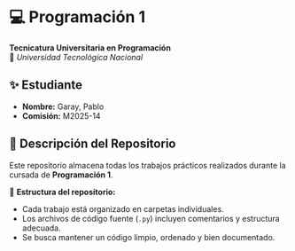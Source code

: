 # 💻 Programación 1

**Tecnicatura Universitaria en Programación**  
📍 _Universidad Tecnológica Nacional_

## ✨ Estudiante

- **Nombre:** Garay, Pablo
- **Comisión:** M2025-14

## 📂 Descripción del Repositorio

Este repositorio almacena todas los trabajos prácticos realizados durante la cursada de **Programación 1**.

📌 **Estructura del repositorio:**

- Cada trabajo está organizado en carpetas individuales.
- Los archivos de código fuente (`.py`) incluyen comentarios y estructura adecuada.
- Se busca mantener un código limpio, ordenado y bien documentado.
